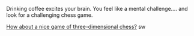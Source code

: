 Drinking coffee excites your brain.
You feel like a mental challenge....
and look for a challenging chess game.

[How about a nice game of three-dimensional chess?](three-dimensional-chess/three-dimensional-chess.md)
sw


